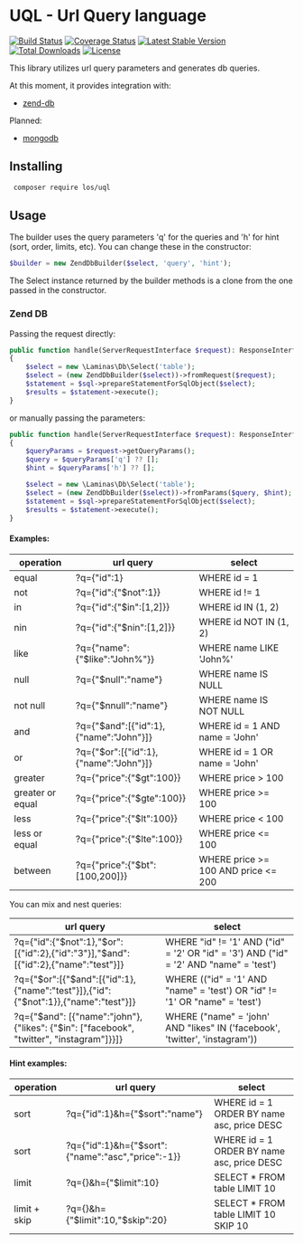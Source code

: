 # UQL - Url Query language

[![Build Status](https://travis-ci.org/Lansoweb/uql.svg?branch=master)](https://travis-ci.org/Lansoweb/uql)
[![Coverage Status](https://coveralls.io/repos/github/Lansoweb/uql/badge.svg?branch=master)](https://coveralls.io/github/Lansoweb/uql?branch=master)
[![Latest Stable Version](https://poser.pugx.org/los/uql/v/stable)](https://packagist.org/packages/los/uql)
[![Total Downloads](https://poser.pugx.org/los/uql/downloads)](https://packagist.org/packages/los/uql)
[![License](https://poser.pugx.org/los/uql/license)](https://packagist.org/packages/los/uql)

This library utilizes url query parameters and generates db queries.

At this moment, it provides integration with:

- [zend-db](https://github.com/laminas/laminas-db/)

Planned:

- [mongodb](https://docs.mongodb.com/php-library/current/)

## Installing

```sh
 composer require los/uql
```

## Usage

The builder uses the query parameters 'q' for the queries and 'h' for hint (sort, order, limits, etc).
You can change these in the constructor:
```php
$builder = new ZendDbBuilder($select, 'query', 'hint');
```

The Select instance returned by the builder methods is a clone from the one passed in the constructor.

### Zend DB

Passing the request directly:

```php
public function handle(ServerRequestInterface $request): ResponseInterface
{
    $select = new \Laminas\Db\Select('table');
    $select = (new ZendDbBuilder($select))->fromRequest($request);
    $statement = $sql->prepareStatementForSqlObject($select);
    $results = $statement->execute();
}
```

or manually passing the parameters:
```php
public function handle(ServerRequestInterface $request): ResponseInterface
{
    $queryParams = $request->getQueryParams();
    $query = $queryParams['q'] ?? [];
    $hint = $queryParams['h'] ?? [];

    $select = new \Laminas\Db\Select('table');
    $select = (new ZendDbBuilder($select))->fromParams($query, $hint);
    $statement = $sql->prepareStatementForSqlObject($select);
    $results = $statement->execute();
}
```

#### Examples:

| operation | url query | select |
|-----------|-----------|--------|
| equal | ?q={"id":1} | WHERE id = 1 |
| not | ?q={"id":{"$not":1}} | WHERE id != 1 |
| in | ?q={"id":{"$in":[1,2]}} | WHERE id IN (1, 2) |
| nin | ?q={"id":{"$nin":[1,2]}} | WHERE id NOT IN (1, 2) |
| like | ?q={"name":{"$like":"John%"}} | WHERE name LIKE 'John%' |
| null | ?q={"$null":"name"} | WHERE name IS NULL |
| not null | ?q={"$nnull":"name"} | WHERE name IS NOT NULL |
| and | ?q={"$and":[{"id":1},{"name":"John"}]} | WHERE id = 1 AND name = 'John' |
| or | ?q={"$or":[{"id":1},{"name":"John"}]} | WHERE id = 1 OR name = 'John' |
| greater | ?q={"price":{"$gt":100}} | WHERE price > 100 |
| greater or equal | ?q={"price":{"$gte":100}} | WHERE price >= 100 |
| less | ?q={"price":{"$lt":100}} | WHERE price < 100 |
| less or equal | ?q={"price":{"$lte":100}} | WHERE price <= 100 |
| between | ?q={"price":{"$bt":[100,200]}} | WHERE price >= 100 AND price <= 200 |

You can mix and nest queries:

| url query                                                                           | select |
|-------------------------------------------------------------------------------------|-----------|
| ?q={"id":{"$not":1},"$or":[{"id":2},{"id":"3"}],"$and":[{"id":2},{"name":"test"}]}  | WHERE "id" != '1' AND ("id" = '2' OR "id" = '3') AND ("id" = '2' AND "name" = 'test') |
| ?q={"$or":[{"$and":[{"id":1},{"name":"test"}]},{"id":{"$not":1}},{"name":"test"}]}  | WHERE (("id" = '1' AND "name" = 'test') OR "id" != '1' OR "name" = 'test') |
| ?q={"$and": [{"name":"john"},{"likes": {"$in": ["facebook", "twitter", "instagram"]}}]} | WHERE ("name" = 'john' AND "likes" IN ('facebook', 'twitter', 'instagram')) |

#### Hint examples:

| operation | url query | select |
|-----------|-----------|--------|
| sort | ?q={"id":1}&h={"$sort":"name"} | WHERE id = 1 ORDER BY name asc, price DESC |
| sort | ?q={"id":1}&h={"$sort":{"name":"asc","price":-1}} | WHERE id = 1 ORDER BY name asc, price DESC |
| limit | ?q={}&h={"$limit":10} | SELECT * FROM table LIMIT 10 |
| limit + skip | ?q={}&h={"$limit":10,"$skip":20} | SELECT * FROM table LIMIT 10 SKIP 10 |
